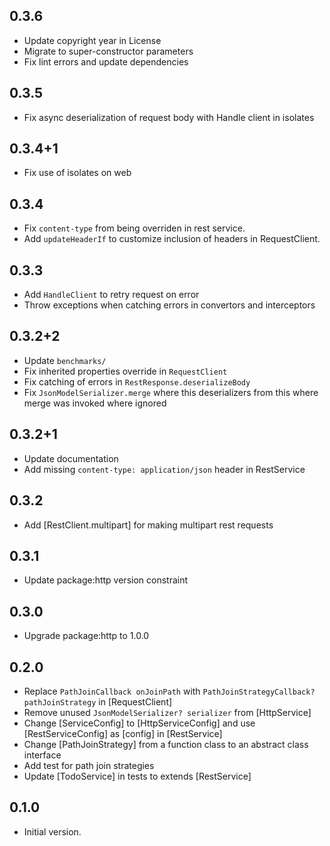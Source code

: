 ## 0.3.6

- Update copyright year in License
- Migrate to super-constructor parameters
- Fix lint errors and update dependencies

## 0.3.5

- Fix async deserialization of request body with Handle client in isolates

## 0.3.4+1

- Fix use of isolates on web

## 0.3.4

- Fix `content-type` from being overriden in rest service.
- Add `updateHeaderIf` to customize inclusion of headers in RequestClient.

## 0.3.3

- Add `HandleClient` to retry request on error
- Throw exceptions when catching errors in convertors and interceptors

## 0.3.2+2

- Update `benchmarks/`
- Fix inherited properties override in `RequestClient`
- Fix catching of errors in `RestResponse.deserializeBody`
- Fix `JsonModelSerializer.merge` where this deserializers from this where merge was invoked where ignored

## 0.3.2+1

- Update documentation
- Add missing `content-type: application/json` header in RestService

## 0.3.2

- Add [RestClient.multipart] for making multipart rest requests

## 0.3.1

- Update package:http version constraint

## 0.3.0

- Upgrade package:http to 1.0.0

## 0.2.0

- Replace `PathJoinCallback onJoinPath` with `PathJoinStrategyCallback? pathJoinStrategy` in [RequestClient]
- Remove unused `JsonModelSerializer? serializer` from [HttpService]
- Change [ServiceConfig] to [HttpServiceConfig] and use [RestServiceConfig] as [config] in [RestService]
- Change [PathJoinStrategy] from a function class to an abstract class interface
- Add test for path join strategies
- Update [TodoService] in tests to extends [RestService]

## 0.1.0

- Initial version.
